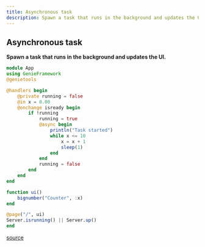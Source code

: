 ```yaml
---
title: Asynchronous task
description: Spawn a task that runs in the background and updates the UI.
---
```


## Asynchronous task

**Spawn a task that runs in the background and updates the UI.**

````julia
module App
using GenieFramework
@genietools

@handlers begin
    @private running = false
    @in x = 0.00
    @onchange isready begin
        if !running
            running = true
            @async begin
                println("Task started")
                while x <= 10
                    x = x + 1
                    sleep(1)
                end
            end
            running = false
        end
    end
end

function ui()
    bignumber("Counter", :x)
end

@page("/", ui)
Server.isrunning() || Server.up()
end
````


[source](https://github.com/GenieFramework/CodeExamples/blob/main/src/2.reactive-ui/asynchronous-task.jl)
